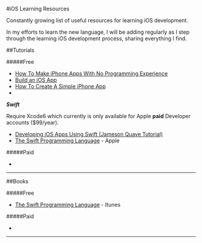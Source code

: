 #iOS Learning Resources

Constantly growing list of useful resources for learning iOS development. 

In my efforts to learn the new language, I will be adding regularly as I step through the learning iOS development process, sharing everything I find.

##Tutorials

#####Free

* [How To Make iPhone Apps With No Programming Experience](http://codewithchris.com/how-to-make-iphone-apps-with-no-programming-experience/)
* [Build an iOS App](http://designcode.io/xcode)
* [How To Create A Simple iPhone App](http://www.raywenderlich.com/1797/ios-tutorial-how-to-create-a-simple-iphone-app-part-1)
* 

***Swift***

Require Xcode6 which currently is only available for Apple **paid** Developer accounts ($99/year).

* [Developing iOS Apps Using Swift (Jameson Quave Tutorial)](http://jamesonquave.com/blog/developing-ios-apps-using-swift-tutorial/)
* [The Swift Programming Language](https://developer.apple.com/library/prerelease/ios/documentation/Swift/Conceptual/Swift_Programming_Language/) - Apple

#####Paid

* 

---

##Books

#####Free

* [The Swift Programming Language](https://itunes.apple.com/us/book/the-swift-programming-language/id881256329?mt=11) - Itunes

#####Paid

* 

---


